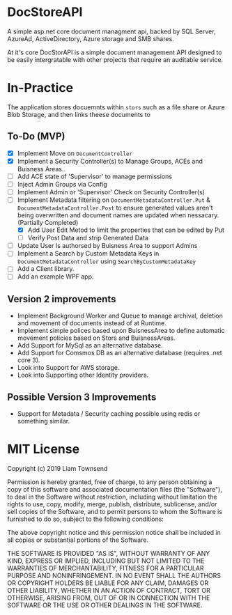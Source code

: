 # DocStoreAPI
A simple asp.net core document managment api, backed by SQL Server, AzureAd, ActiveDirectory, Azure storage and SMB shares.

At it's core DocStorAPI is a simple document management API designed to be easily intergratable with other projects that require an auditable service.

# In-Practice
The application stores docuemnts within `stors` such as a file share or Azure Blob Storage, and then links theese documents to 


## To-Do (MVP)
- [x] Implement Move on `DocumentController`
- [x] Implement a Security Controller(s) to Manage Groups, ACEs and Buisness Areas.
- [ ] Add ACE state of 'Supervisor' to manage permissions
- [ ] Inject Admin Groups via Config
- [ ] Implement Admin or 'Supervisor' Check on Security Controller(s)
- [ ] Implement Metadata filtering on `DocumentMetadataController.Put` & `DocumentMetadataController.Post` to ensure generated values aren't being overwritten and document names are updated when nessacary. (Partially Completed)
	- [x] Add User Edit Metod to limit the properties that can be edited by Put
	- [ ] Verify Post Data and strip Generated Data
- [ ] Update User Is authorsed by Buisness Area to support Admins
- [ ] Implement a Search by Custom Metadata Keys in `DocumentMetadataController` using `SearchByCustomMetadataKey`
- [ ] Add a Client library.
- [ ] Add an example WPF app.

## Version 2 improvements
- Implement Background Worker and Queue to manage archival, deletion and movement of documents instead of at Runtime.
- Implement simple polices based upon BuisnessArea to define automatic movement policies based on Stors and BuisnessAreas.
- Add Support for MySql as an alternative database.
- Add Support for Comsmos DB as an alternative database (requires .net core 3).
- Look into Support for AWS storage.
- Look into Supporting other Identity providers.

## Possible Version 3 Improvements
- Support for Metadata / Security caching possible using redis or something similar.

# MIT License

Copyright (c) 2019 Liam Townsend

Permission is hereby granted, free of charge, to any person obtaining a copy
of this software and associated documentation files (the "Software"), to deal
in the Software without restriction, including without limitation the rights
to use, copy, modify, merge, publish, distribute, sublicense, and/or sell
copies of the Software, and to permit persons to whom the Software is
furnished to do so, subject to the following conditions:

The above copyright notice and this permission notice shall be included in all
copies or substantial portions of the Software.

THE SOFTWARE IS PROVIDED "AS IS", WITHOUT WARRANTY OF ANY KIND, EXPRESS OR
IMPLIED, INCLUDING BUT NOT LIMITED TO THE WARRANTIES OF MERCHANTABILITY,
FITNESS FOR A PARTICULAR PURPOSE AND NONINFRINGEMENT. IN NO EVENT SHALL THE
AUTHORS OR COPYRIGHT HOLDERS BE LIABLE FOR ANY CLAIM, DAMAGES OR OTHER
LIABILITY, WHETHER IN AN ACTION OF CONTRACT, TORT OR OTHERWISE, ARISING FROM,
OUT OF OR IN CONNECTION WITH THE SOFTWARE OR THE USE OR OTHER DEALINGS IN THE
SOFTWARE.